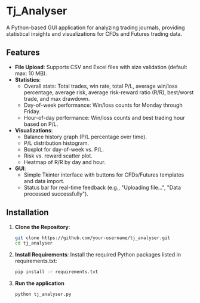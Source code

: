 # Tj_Analyser

A Python-based GUI application for analyzing trading journals, providing statistical insights and visualizations for CFDs and Futures trading data.

## Features

- **File Upload**: Supports CSV and Excel files with size validation (default max: 10 MB).
- **Statistics**:
  - Overall stats: Total trades, win rate, total P/L, average win/loss percentage, average risk, average risk-reward ratio (R/R), best/worst trade, and max drawdown.
  - Day-of-week performance: Win/loss counts for Monday through Friday.
  - Hour-of-day performance: Win/loss counts and best trading hour based on P/L.
- **Visualizations**:
  - Balance history graph (P/L percentage over time).
  - P/L distribution histogram.
  - Boxplot for day-of-week vs. P/L.
  - Risk vs. reward scatter plot.
  - Heatmap of R/R by day and hour.
- **GUI**:
  - Simple Tkinter interface with buttons for CFDs/Futures templates and data import.
  - Status bar for real-time feedback (e.g., "Uploading file...", "Data processed successfully").

## Installation

1. **Clone the Repository**:
   ```bash
   git clone https://github.com/your-username/tj_analyser.git
   cd tj_analyser
   ```
2. **Install Requirements**: Install the required Python packages listed in requirements.txt:

   ```bash
   pip install -r requirements.txt
   ```

3. **Run the application**

   ```bash
   python tj_analyser.py
   ```
